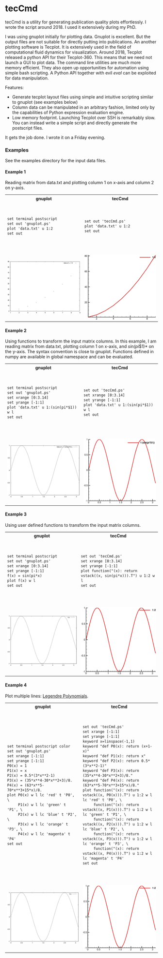 # tecCmd
tecCmd is a utility for generating publication quality plots effortlessly. I wrote the script around 2018. I used it extensively during my PhD. 

I was using gnuplot initially for plotting data. Gnuplot is excellent. But the output files are not suitable for directly putting into publications. An another plotting software is Tecplot. It is extensively used in the field of computational fluid dynamics for visualization. Around 2018, Tecplot released a python API for their Tecplot-360. This means that we need not launch a GUI to plot data. The command line utilities are much more memory efficient. They also open up opportunities for automation using simple bash scripting. A Python API together with evil *eval* can be exploited for data manipulation. 

Features:
- Generate tecplot layout files using simple and intuitive scripting similar to gnuplot (see examples below)
- Column data can be manipulated in an arbitrary fashion, limited only by the capabilities of Python expression evaluation engine.
- Low memory footprint. Launching Tecplot over SSH is remarkably slow. You can instead write a simple script and directly generate the postscript files. 

It gets the job done. I wrote it on a Friday evening.

### Examples

See the examples directory for the input data files.

#### Example 1
Reading matrix from data.txt and plotting column 1 on x-axis and column 2 on y-axis.

<table>
<tr>
    <th> gnuplot </th>
    <th> tecCmd </th>
</tr>

<tr>
  <td><pre>

    set terminal postscript
    set out 'gnuplot.ps'
    plot 'data.txt' u 1:2
    set out
    
  </pre></td>
  <td><pre>

    set out 'tecCmd.ps'
    plot 'data.txt' u 1:2
    set out
   
  </pre></td>
</tr>


<tr>
    <td><img src="examples/1/gnuplot.png"></td>
    <td><img src="examples/1/tecCmd.png"></td>
</tr>
</table>

#### Example 2
Using functions to transform the input matrix columns. In this example, I am reading matrix from data.txt, plotting column 1 on x-axis, and *sin(pi*$1)* on the y-axis. The syntax convention is close to gnuplot. Functions defined in numpy are available in global namespace and can be evaluated.

<table>
<tr>
    <th> gnuplot </th>
    <th> tecCmd </th>
</tr>

<tr>
  <td><pre>

    set terminal postscript
    set out 'gnuplot.ps'
    set xrange [0:3.14]
    set yrange [-1:1]
    plot 'data.txt' u 1:(sin(pi*$1)) w l
    set out
    
  </pre></td>
  <td><pre>

    set out 'tecCmd.ps'
    set xrange [0:3.14]
    set yrange [-1:1]
    plot 'data.txt' u 1:(sin(pi*$1)) w l
    set out
   
  </pre></td>
</tr>


<tr>
    <td><img src="examples/2/gnuplot.png"></td>
    <td><img src="examples/2/tecCmd.png"></td>
</tr>
</table>



#### Example 3
Using user defined functions to transform the input matrix columns. 

<table>
<tr>
    <th> gnuplot </th>
    <th> tecCmd </th>
</tr>

<tr>
  <td><pre>

    set terminal postscript
    set out 'gnuplot.ps'
    set xrange [0:3.14]
    set yrange [-1:1]
    f(x) = sin(pi*x)
    plot f(x) w l
    set out
    
  </pre></td>
  <td><pre>

    set out 'tecCmd.ps'
    set xrange [0:3.14]
    set yrange [-1:1]
    plot function("(x): return vstack((x, sin(pi*x))).T") u 1:2 w l
    set out
   
  </pre></td>
</tr>


<tr>
    <td><img src="examples/3/gnuplot.png"></td>
    <td><img src="examples/3/tecCmd.png"></td>
</tr>
</table>



#### Example 4
Plot multiple lines: [Legendre Polynomials](https://en.wikipedia.org/wiki/Legendre_polynomials).

<table>
<tr>
    <th> gnuplot </th>
    <th> tecCmd </th>
</tr>

<tr>
  <td><pre>

    set terminal postscript color
    set out 'gnuplot.ps'
    set xrange [-1:1]
    set yrange [-1:1]
    P0(x) = 1
    P1(x) = x
    P2(x) = 0.5*(3*x**2-1)
    P3(x) = (35*x**4-30*x**2+3)/8.
    P4(x) = (63*x**5-70*x**3+15*x)/8.
    plot P0(x) w l lc 'red' t 'P0', \
         P1(x) w l lc 'green' t 'P1', \
         P2(x) w l lc 'blue' t 'P2', \
         P3(x) w l lc 'orange' t 'P3', \
         P4(x) w l lc 'magenta' t 'P4'
    set out
    
  </pre></td>
  <td><pre>

    set out 'tecCmd.ps'
    set xrange [-1:1]
    set yrange [-1:1]
    keyword x=linspace(-1,1)
    keyword "def P0(x): return (x+1-x)"
    keyword "def P1(x): return x"
    keyword "def P2(x): return 0.5*(3*x**2-1)"
    keyword "def P3(x): return (35*x**4-30*x**2+3)/8."
    keyword "def P4(x): return (63*x**5-70*x**3+15*x)/8."
    plot function("(x): return vstack((x, P0(x))).T") u 1:2 w l lc 'red' t 'P0', \
         function("(x): return vstack((x, P1(x))).T") u 1:2 w l lc 'green' t 'P1', \
         function("(x): return vstack((x, P2(x))).T") u 1:2 w l lc 'blue' t 'P2', \
         function("(x): return vstack((x, P3(x))).T") u 1:2 w l lc 'orange' t 'P3', \
         function("(x): return vstack((x, P4(x))).T") u 1:2 w l lc 'magenta' t 'P4'
    set out
   
  </pre></td>
</tr>


<tr>
    <td><img src="examples/3/gnuplot.png"></td>
    <td><img src="examples/3/tecCmd.png"></td>
</tr>
</table>
